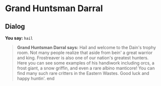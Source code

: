 # Grand Huntsman Darral


## Dialog

**You say:** `hail`



>**Grand Huntsman Darral says:** Hail and welcome to the Dain's trophy room. Not many people realize that aside from bein' a great warrior and king. Frostreaver is also one of our nation's greatest hunters. Here you can see some examples of his handiwork including orcs, a frost giant, a snow griffin, and even a rare albino manticore! You can find many such rare critters in the Eastern Wastes. Good luck and happy huntin'.
end
